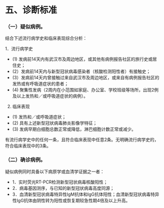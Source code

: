 # 五、诊断标准
### （一）疑似病例。
结合下述流行病学史和临床表现综合分析：

1．流行病学史
* (1) 发病前14天内有武汉市及周边地区，或其他有病例报告社区的旅行史或居住史；
* (2）发病前14天内与新型冠状病毒感染者（核酸检测阳性者）有接触史；
* (3）发病前14天内曾接触过来自武汉市及周边地区，或来自有病例报告社区的发热或有呼吸道症状的患者；
* (4) 聚集性发病（2周内在小范围如家庭、办公室、学校班级等场所，出现2例及以上发热和／或呼吸道症状的病例）。

2. 临床表现
* (1) 发热和／或呼吸道症状；
* (2) 具有上述新型冠状病毒肺炎影像学特征；
* (3) 发病早期白细胞总数正常或降低，淋巴细胞计数正常或减少。

有流行病学史中的任何一条，且符合临床表现中任意2条。无明确流行病学史的，符合临床表现中的3条。

### （二）确诊病例。
疑似病例同时具备以下病原学或血清学证据之一者： 
* 1．实时荧光RT-PCR检测新型冠状病毒核酸阳性；
* 2．病毒基因测序，与已知的新型冠状病毒高度同源；
* 3．血清新型冠状病毒特异性IgM抗体和IgG抗体阳性；血清新型冠状病毒特异性IgG抗体由阴性转为阳性或恢复期较急性期4倍及以上升高。

